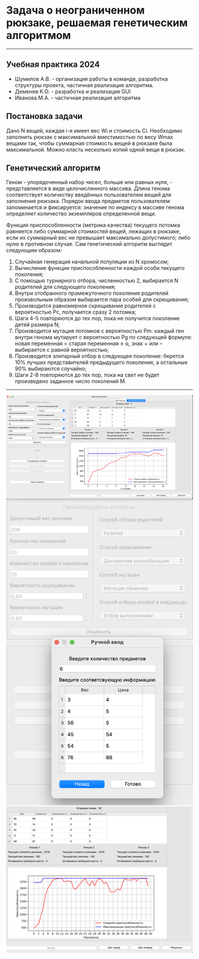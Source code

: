 # Задача о неограниченном рюкзаке, решаемая генетическим алгоритмом
____
## Учебная практика 2024
+ Шумилов А.В. - организация работы в команде, разработка структуры проекта, частичная реализация алгоритма.
+ Деменев К.О. - разработка и реализация GUI
+ Иванова М.А. - частичная реализация алгоритма

## Постановка задачи
Дано N вещей, каждая i-я имеет вес Wi и стоимость Ci. Необходимо заполнить рюкзак с максимальной вместимостью по весу Wmax вещами так, чтобы суммарная стоимость вещей в рюкзаке была максимальной. Можно класть несколько копий одной вещи в рюкзак.

## Генетический алгоритм
Геном - упорядоченный набор чисел, больше или равных нуля, - представляется в виде целочисленного массива. Длина генома соответствует количеству введённых пользователем вещей для заполнения рюкзака.  Порядок ввода предметов пользователем запоминается и фиксируется: значение по индексу в массиве генома определяет количество экземпляров определенной вещи. 

Функция приспособленности (метрика качества) текущего потомка равняется либо суммарной стоимостей вещей, лежащих в рюкзаке, если их суммарный вес не превышает максимально допустимого; либо нулю в противном случае.
Сам генетический алгоритм выглядит следующим образом:
1. Случайная генерация начальной популяции из N хромосом;
2. Вычисление функции приспособленности каждой особи текущего поколения;
3. С помощью турнирного отбора, численностью 2, выбирается N родителей для следующего поколения;
4. Внутри отобранного промежуточного поколения родителей произвольным образом выбирается пара особей для скрещивания;
5. Производится равномерное скрещивание родителей с вероятностью Pc, получается сразу 2 потомка;
6. Шаги 4-5 повторяются до тех пор, пока не получится поколение детей размера N;
7. Производится мутация потомков с вероятностью Pm: каждый ген внутри генома мутирует с вероятностью Pg по следующей формуле: новая переменная = старая переменная ± α, знак + или – выбирается с равной вероятностью;
8. Производится элитарный отбор в следующее поколение: берется 10% лучших представителей предыдущего поколения, а остальные 90% выбираются случайно;
9. Шаги 2-8 повторяются до тех пор, пока на свет не будет произведено заданное число поколений M.
----

![1.png](pics%2F1.png)
![2.png](pics%2F2.png)
![3.png](pics%2F3.png)